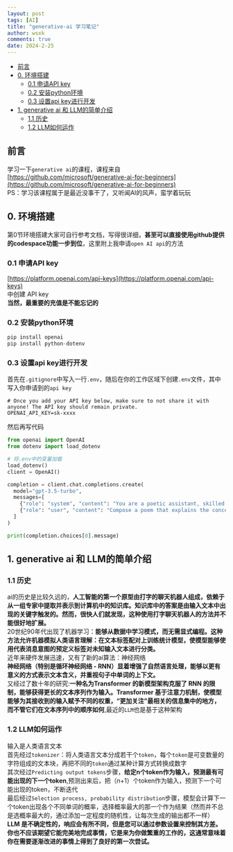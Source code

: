 ```yaml
---
layout: post
tags: [AI]
title: "generative-ai 学习笔记"
author: wsxk
comments: true
date: 2024-2-25
---
```


- [前言](#前言)
- [0. 环境搭建](#0-环境搭建)
  - [0.1 申请API key](#01-申请api-key)
  - [0.2 安装python环境](#02-安装python环境)
  - [0.3 设置api key进行开发](#03-设置api-key进行开发)
- [1. generative ai 和 LLM的简单介绍](#1-generative-ai-和-llm的简单介绍)
  - [1.1 历史](#11-历史)
  - [1.2 LLM如何运作](#12-llm如何运作)


## 前言<br>
学习一下`generative ai`的课程，课程来自<br>
[https://github.com/microsoft/generative-ai-for-beginners](https://github.com/microsoft/generative-ai-for-beginners)<br>
PS：学习该课程属于是最近没事干了，又听闻AI的风声，蛮学着玩玩<br>

## 0. 环境搭建<br>
第0节环境搭建大家可自行参考文档，写得很详细，**甚至可以直接使用github提供的codespace功能一步到位**，这里附上我申请`open AI api`的方法<br>
### 0.1 申请API key<br>
[https://platform.openai.com/api-keys](https://platform.openai.com/api-keys)<br>
中创建 API key<br>
**当然，最重要的充值是不能忘记的**<br>

### 0.2 安装python环境<br>
```python
pip install openai
pip install python-dotenv
```

### 0.3 设置api key进行开发<br>
首先在`.gitignore`中写入一行`.env`，随后在你的工作区域下创建`.env`文件，其中写入你申请到的`api key`<br>
```
# Once you add your API key below, make sure to not share it with anyone! The API key should remain private.
OPENAI_API_KEY=sk-xxxx
```
然后再写代码<br>
```python
from openai import OpenAI
from dotenv import load_dotenv

# 将.env中的变量加载
load_dotenv()
client = OpenAI()

completion = client.chat.completions.create(
  model="gpt-3.5-turbo",
  messages=[
    {"role": "system", "content": "You are a poetic assistant, skilled in explaining complex programming concepts with creative flair."},
    {"role": "user", "content": "Compose a poem that explains the concept of recursion in programming."}
  ]
)

print(completion.choices[0].message)
```

## 1. generative ai 和 LLM的简单介绍<br>
### 1.1 历史<br>
ai的历史是比较久远的，**人工智能的第一个原型由打字的聊天机器人组成，依赖于从一组专家中提取并表示到计算机中的知识库。知识库中的答案是由输入文本中出现的关键字触发的。然而，很快人们就发现，这种使用打字聊天机器人的方法并不能很好地扩展。**<br>
20世纪90年代出现了机器学习：**能够从数据中学习模式，而无需显式编程。这种方法允许机器模拟人类语言理解：在文本标签配对上训练统计模型，使模型能够使用代表消息意图的预定义标签对未知输入文本进行分类。**<br>
近年来硬件发展迅速，又有了新的ai算法：神经网络<br>
**神经网络（特别是循环神经网络 - RNN）显着增强了自然语言处理，能够以更有意义的方式表示文本含义，并重视句子中单词的上下文。**<br>
又经过了数十年的研究:**一种名为Transformer 的新模型架构克服了 RNN 的限制，能够获得更长的文本序列作为输入。Transformer 基于注意力机制，使模型能够为其接收到的输入赋予不同的权重，“更加关注”最相关的信息集中的地方，而不管它们在文本序列中的顺序如何**,最近的`LLM`也是基于这种架构<br>

### 1.2 LLM如何运作<br>
输入是人类语言文本<br>
首先经过`tokenizer`：将人类语言文本分成若干个`token`，每个`token`是可变数量的字符组成的文本块，再把不同的`token`通过某种计算方式转换成数字<br>
其次经过`Predicting output tokens`步骤，**给定n个token作为输入，预测最有可能出现的下一个token**,预测出来后，把（n+1）个token作为输入，预测下一个可能出现的token，不断迭代<br>
最后经过`Selection process, probability distribution`步骤，模型会计算下一个token出现各个不同单词的概率，选择概率最大的那一个作为结果（然而并不总是选概率最大的，通过添加一定程度的随机性，让每次生成的输出都不一样）<br>
**LLM 是不确定性的，响应会有所不同，但是您可以通过参数设置来控制其方差。你也不应该期望它能完美地完成事情，它是来为你做繁重的工作的，这通常意味着你在需要逐渐改进的事情上得到了良好的第一次尝试。**<br>
